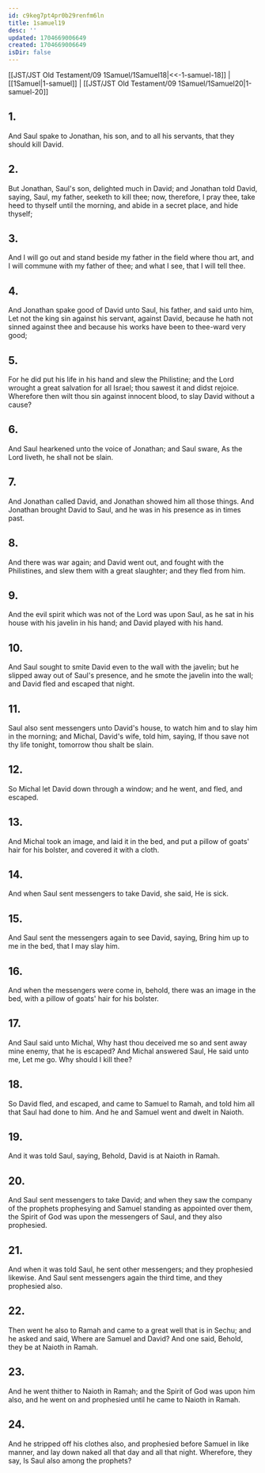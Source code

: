```yaml
---
id: c9keg7pt4pr0b29renfm6ln
title: 1samuel19
desc: ''
updated: 1704669006649
created: 1704669006649
isDir: false
---
```

[[JST/JST Old Testament/09 1Samuel/1Samuel18|<<-1-samuel-18]] | [[1Samuel|1-samuel]] | [[JST/JST Old Testament/09 1Samuel/1Samuel20|1-samuel-20]]
## 1.
And Saul spake to Jonathan, his son, and to all his servants, that they should kill David.
## 2.
But Jonathan, Saul\'s son, delighted much in David; and Jonathan told David, saying, Saul, my father, seeketh to kill thee; now, therefore, I pray thee, take heed to thyself until the morning, and abide in a secret place, and hide thyself;
## 3.
And I will go out and stand beside my father in the field where thou art, and I will commune with my father of thee; and what I see, that I will tell thee.
## 4.
And Jonathan spake good of David unto Saul, his father, and said unto him, Let not the king sin against his servant, against David, because he hath not sinned against thee and because his works have been to thee-ward very good;
## 5.
For he did put his life in his hand and slew the Philistine; and the Lord wrought a great salvation for all Israel; thou sawest it and didst rejoice. Wherefore then wilt thou sin against innocent blood, to slay David without a cause?
## 6.
And Saul hearkened unto the voice of Jonathan; and Saul sware, As the Lord liveth, he shall not be slain.
## 7.
And Jonathan called David, and Jonathan showed him all those things. And Jonathan brought David to Saul, and he was in his presence as in times past.
## 8.
And there was war again; and David went out, and fought with the Philistines, and slew them with a great slaughter; and they fled from him.
## 9.
And the evil spirit which was not of the Lord was upon Saul, as he sat in his house with his javelin in his hand; and David played with his hand.
## 10.
And Saul sought to smite David even to the wall with the javelin; but he slipped away out of Saul\'s presence, and he smote the javelin into the wall; and David fled and escaped that night.
## 11.
Saul also sent messengers unto David\'s house, to watch him and to slay him in the morning; and Michal, David\'s wife, told him, saying, If thou save not thy life tonight, tomorrow thou shalt be slain.
## 12.
So Michal let David down through a window; and he went, and fled, and escaped.
## 13.
And Michal took an image, and laid it in the bed, and put a pillow of goats\' hair for his bolster, and covered it with a cloth.
## 14.
And when Saul sent messengers to take David, she said, He is sick.
## 15.
And Saul sent the messengers again to see David, saying, Bring him up to me in the bed, that I may slay him.
## 16.
And when the messengers were come in, behold, there was an image in the bed, with a pillow of goats\' hair for his bolster.
## 17.
And Saul said unto Michal, Why hast thou deceived me so and sent away mine enemy, that he is escaped? And Michal answered Saul, He said unto me, Let me go. Why should I kill thee?
## 18.
So David fled, and escaped, and came to Samuel to Ramah, and told him all that Saul had done to him. And he and Samuel went and dwelt in Naioth.
## 19.
And it was told Saul, saying, Behold, David is at Naioth in Ramah.
## 20.
And Saul sent messengers to take David; and when they saw the company of the prophets prophesying and Samuel standing as appointed over them, the Spirit of God was upon the messengers of Saul, and they also prophesied.
## 21.
And when it was told Saul, he sent other messengers; and they prophesied likewise. And Saul sent messengers again the third time, and they prophesied also.
## 22.
Then went he also to Ramah and came to a great well that is in Sechu; and he asked and said, Where are Samuel and David? And one said, Behold, they be at Naioth in Ramah.
## 23.
And he went thither to Naioth in Ramah; and the Spirit of God was upon him also, and he went on and prophesied until he came to Naioth in Ramah.
## 24.
And he stripped off his clothes also, and prophesied before Samuel in like manner, and lay down naked all that day and all that night. Wherefore, they say, Is Saul also among the prophets?

